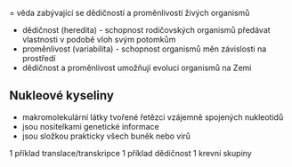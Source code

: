 = věda zabývající se dědičností a proměnlivostí živých organismů
- dědičnost (heredita) - schopnost rodičovských organismů předávat vlastnosti v podobě vloh svým potomkům
- proměnlivost (variabilita) - schopnost organismů měn závislosti na prostředí
- dědičnost a proměnlivost umožňují evoluci organismů na Zemi

## Nukleové kyseliny
- makromolekulární látky tvořené řetězci vzájemně spojených nukleotidů
- jsou nositelkami genetické informace
- jsou složkou prakticky všech buněk nebo virů

1 příklad translace/transkripce
1 příklad dědičnost
1 krevní skupiny